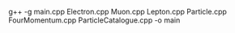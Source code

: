 g++ -g main.cpp Electron.cpp Muon.cpp Lepton.cpp Particle.cpp FourMomentum.cpp ParticleCatalogue.cpp -o main